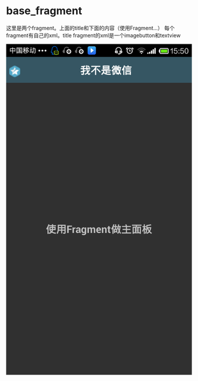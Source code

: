 ﻿# base_fragment
这里是两个fragment。上面的title和下面的内容（使用Fragment...）
每个fragment有自己的xml。title fragment的xml是一个imagebutton和textview

<img src="https://raw.githubusercontent.com/whtchl/base_fragment/master/RecycView/pic/ic.png"/>
